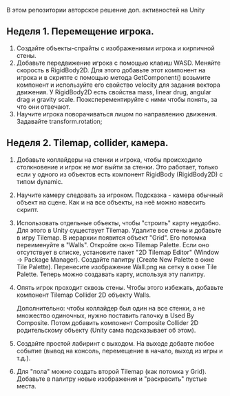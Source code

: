 В этом репозитории авторское решение доп. активностей на Unity

## Неделя 1. Перемещение игрока.

1. Создайте объекты-спрайты с изображениями игрока и кирпичной стены.
2. Добавьте передвижение игрока с помощью клавиш WASD. Меняйте скорость в RigidBody2D.
   Для этого добавьте этот компонент на игрока и в скрипте с помощью метода GetComponent<RigidBody2D>() 
       возьмите компонент и используйте его свойство velocity для задания вектора движения.
   У RigidBody2D есть свойства mass, linear drug, angular drag и gravity scale. 
   Поэксперементируйте с ними чтобы понять, за что они отвечают.
3. Научите игрока поворачиваться лицом по направлению движения. Задавайте transform.rotation;

## Неделя 2. Tilemap, collider, камера.
1. Добавьте коллайдеры на стенки и игрока, чтобы происходило столкновение и игрок не мог выйти за стенки.
   Это работает, только если у одного из объектов есть компонент RigidBody (RigidBody2D) с типом dynamic.
2. Научите камеру следовать за игроком. Подсказка - камера обычный объект на сцене. Как и на все объекты, на неё можно навесить скрипт.
3. Использовать отдельные объекты, чтобы "строить" карту неудобно. Для этого в Unity существует Tilemap.
   Удалите все стены и добавьте в игру Tilemap. В иерархии появится объект "Grid". Его потомка переименуйте в "Walls".
   Откройте окно Tilemap Palette. Если оно отсутствует в списке, установите пакет "2D Tilemap Editor" (Window -> Package Manager).
   Создайте палитру (Create New Palette в окне Tile Palette).
   Перенесите изображение Wall.png на сетку в окне Tile Palette. Теперь можно создавать карту, используя эту палитру.
4. Опять игрок проходит сквозь стены. Чтобы этого избежать, добавьте компонент Tilemap Collider 2D объекту Walls.

   Дополнительно: чтобы коллайдер был один на все стенки, а не множество одиночных, нужно поставить галочку в Used By Composite.
   Потом добавить компонент Composite Collider 2D родительскому объекту (Unity сама подсказывает об этом).
   
5. Создайте простой лабиринт с выходом. На выходе добавте любое событие (вывод на консоль, перемещение в начало, выход из игры и т.д.).
6. Для "пола" можно создать второй Tilemap (как потомка у Grid). Добавьте в палитру новые изображения и "раскрасить" пустые места.